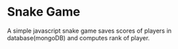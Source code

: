 # Snake Game

A simple javascript snake game 
saves scores of players in database(mongoDB) and computes rank of player.  


